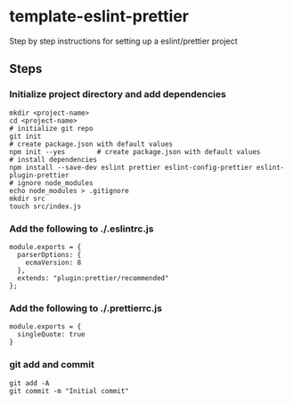 # template-eslint-prettier

Step by step instructions for setting up a eslint/prettier project


## Steps

### Initialize project directory and add dependencies
```
mkdir <project-name>
cd <project-name>
# initialize git repo
git init
# create package.json with default values
npm init --yes        # create package.json with default values
# install dependencies
npm install --save-dev eslint prettier eslint-config-prettier eslint-plugin-prettier
# ignore node_modules
echo node_modules > .gitignore
mkdir src
touch src/index.js
```

### Add the following to ./.eslintrc.js
```
module.exports = {
  parserOptions: {
    ecmaVersion: 8
  },
  extends: "plugin:prettier/recommended"
};
```

### Add the following to  ./.prettierrc.js
```
module.exports = {
  singleQuote: true
}
```

### git add and commit
```
git add -A
git commit -m "Initial commit"
```
